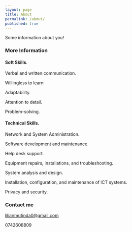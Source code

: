 ```yaml
---
layout: page
title: About
permalink: /about/
published: true
---
```


Some information about you!

### More Information

#### Soft Skills.

Verbal and written communication.

Willingless to learn

Adaptability.

Attention to detail.

Problem-solving.

#### Technical Skills.

Network and System Administration.

Software development and maintenance. 

Help desk support.

Equipment repairs, installations, and troubleshooting. 

System analysis and design.

Installation, configuration, and maintenance of ICT systems.

Privacy and security.

### Contact me

[lilianmutinda0@gmail.com](mailto:lilianmutinda0@gmail.com)

0742608809